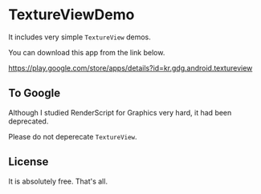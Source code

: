 TextureViewDemo
===============

It includes very simple `TextureView` demos. 

You can download this app from the link below.

https://play.google.com/store/apps/details?id=kr.gdg.android.textureview

To Google
---------
Although I studied RenderScript for Graphics very hard, it had been deprecated. 

Please do not deperecate `TextureView`.

License
-------
It is absolutely free. That's all.

